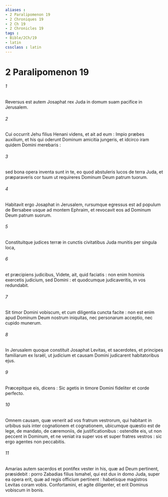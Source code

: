```yaml
---
aliases : 
- 2 Paralipomenon 19
- 2 Chroniques 19
- 2 Ch 19
- 2 Chronicles 19
tags : 
- Bible/2Ch/19
- latin
cssclass : latin
---
```


# 2 Paralipomenon 19

###### 1
Reversus est autem Josaphat rex Juda in domum suam pacifice in Jerusalem.
###### 2
Cui occurrit Jehu filius Henani videns, et ait ad eum : Impio præbes auxilium, et his qui oderunt Dominum amicitia jungeris, et idcirco iram quidem Domini merebaris :
###### 3
sed bona opera inventa sunt in te, eo quod abstuleris lucos de terra Juda, et præparaveris cor tuum ut requireres Dominum Deum patrum tuorum.
###### 4
Habitavit ergo Josaphat in Jerusalem, rursumque egressus est ad populum de Bersabee usque ad montem Ephraim, et revocavit eos ad Dominum Deum patrum suorum.
###### 5
Constituitque judices terræ in cunctis civitatibus Juda munitis per singula loca,
###### 6
et præcipiens judicibus, Videte, ait, quid faciatis : non enim hominis exercetis judicium, sed Domini : et quodcumque judicaveritis, in vos redundabit.
###### 7
Sit timor Domini vobiscum, et cum diligentia cuncta facite : non est enim apud Dominum Deum nostrum iniquitas, nec personarum acceptio, nec cupido munerum.
###### 8
In Jerusalem quoque constituit Josaphat Levitas, et sacerdotes, et principes familiarum ex Israël, ut judicium et causam Domini judicarent habitatoribus ejus.
###### 9
Præcepitque eis, dicens : Sic agetis in timore Domini fideliter et corde perfecto.
###### 10
Omnem causam, quæ venerit ad vos fratrum vestrorum, qui habitant in urbibus suis inter cognationem et cognationem, ubicumque quæstio est de lege, de mandato, de cæremoniis, de justificationibus : ostendite eis, ut non peccent in Dominum, et ne veniat ira super vos et super fratres vestros : sic ergo agentes non peccabitis.
###### 11
Amarias autem sacerdos et pontifex vester in his, quæ ad Deum pertinent, præsidebit : porro Zabadias filius Ismahel, qui est dux in domo Juda, super ea opera erit, quæ ad regis officium pertinent : habetisque magistros Levitas coram vobis. Confortamini, et agite diligenter, et erit Dominus vobiscum in bonis.
